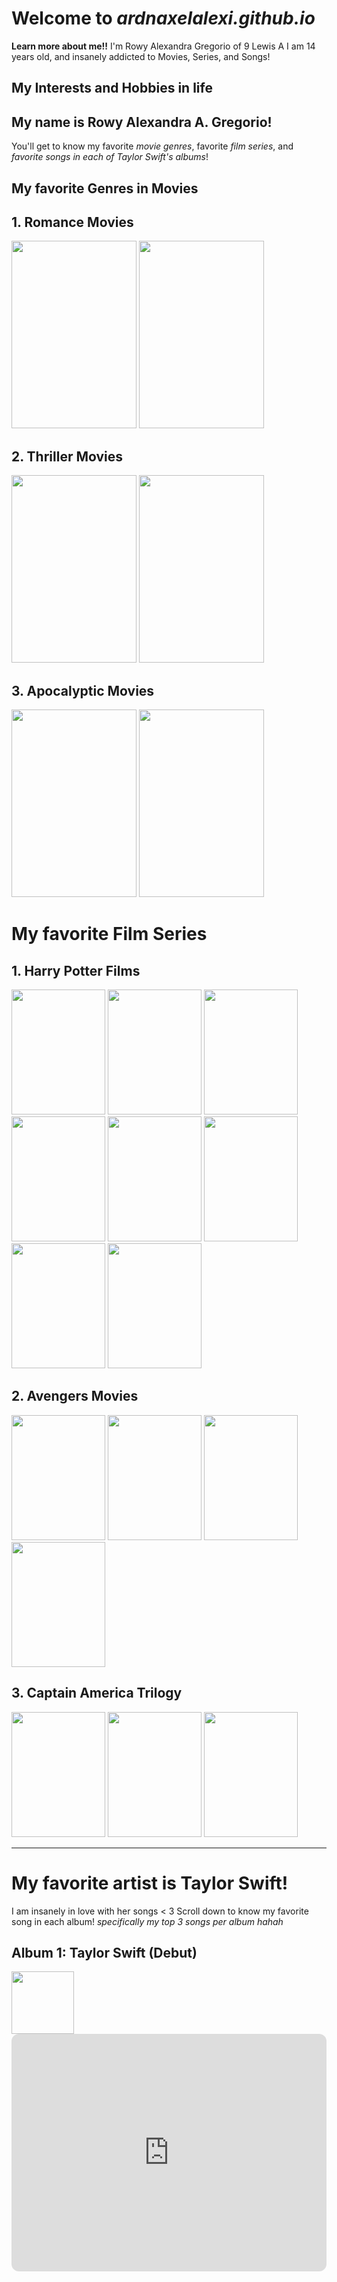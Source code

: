 # Welcome to *ardnaxelalexi.github.io*
**Learn more about me!!**
I'm Rowy Alexandra Gregorio of 9 Lewis A
I am 14 years old, and insanely addicted to Movies, Series, and Songs! 
## My Interests and Hobbies in life
## My name is Rowy Alexandra A. Gregorio!
 You'll get to know my favorite *movie genres*, favorite *film series*, and *favorite songs in each of Taylor Swift's albums*!
## **My favorite Genres in Movies**
## 1. Romance Movies
<img src="https://encrypted-tbn0.gstatic.com/images?q=tbn:ANd9GcT4e8rHz7jOYvA16oozDlfsnoJ_xmU_dnQnnXLTAsRjqZ_fsIKY" height=300 width=200>   <img src="https://m.media-amazon.com/images/M/MV5BNjQ0Mzk0OTE5MF5BMl5BanBnXkFtZTgwNDkyOTI0NTM@._V1_.jpg" height=300 width=200> 
## 2. Thriller Movies
<img src="https://encrypted-tbn0.gstatic.com/images?q=tbn:ANd9GcQKzhAiUDi45xBViaOd65U5VDgx2QDCEyHCJ43Wk3D1lTrGWdB2" height=300 width=200> <img src="https://upload.wikimedia.org/wikipedia/en/b/bc/The_Next_Three_Days_Poster.jpg" height=300 width=200>
## 3. Apocalyptic Movies
<img src="https://encrypted-tbn0.gstatic.com/images?q=tbn:ANd9GcSI-yW6ynBUOtJweDniqSZIeds2kXGED_zyfM1ej5R02ZYSjusn" height=300 width=200> <img src="https://encrypted-tbn2.gstatic.com/images?q=tbn:ANd9GcSwRJPhw03lFZboKq6GVRhV9rDeGisa30BM3k5CWQbEH5959wBP" height=300 width=200> 
# **My favorite Film Series**
## 1. Harry Potter Films
<img src="https://encrypted-tbn0.gstatic.com/images?q=tbn:ANd9GcSxlN5yVLJnpmTyOp33mZ7PRtTs9KqiKmq2pOczXX0Qu_E4SrTY" height=200 width=150> <img src="https://encrypted-tbn2.gstatic.com/images?q=tbn:ANd9GcTpkgj31iRGBdS2yBDvl4-nWmbF7Sc4Z4uFRoP_YZVG7T4GIrLx" height=200 width=150> <img src="https://encrypted-tbn0.gstatic.com/images?q=tbn:ANd9GcRoVE7MY1WkgVRt7XrpAO2yqeL61jKIlYik55ItE52CPmAC_M-c" height=200 width=150>  <img src="https://encrypted-tbn3.gstatic.com/images?q=tbn:ANd9GcSpyPxfXJB-bokcJy1aeK8C32dtl0rkhpxntY4SnP26gKRKISOk" height=200 width=150> <img src="https://encrypted-tbn2.gstatic.com/images?q=tbn:ANd9GcTGGk9fT6nQdRi-MwCIC-Pq89heCBopZzKYz3BRZCN-9OqRjHk3" height=200 width=150>  <img src="https://encrypted-tbn3.gstatic.com/images?q=tbn:ANd9GcT8rEXSQzO-tAmBOUa8d6mEmVIzjfs9yVk395oWKJIiPqEz3r_d" height=200 width=150> <img src="https://encrypted-tbn3.gstatic.com/images?q=tbn:ANd9GcTiIfZgl_jB63P1PCk-c3zNoQTIzGoiTogKpytW0PwWfm2nrk95" height=200 width=150> <img src="https://encrypted-tbn1.gstatic.com/images?q=tbn:ANd9GcQIWrOg-a2bZdIyrzPpDUTfRId8RXz6duWzI3_Ua_Vt-Q9eTA0e" height=200 width=150>
## 2. Avengers Movies
<img src="https://encrypted-tbn1.gstatic.com/images?q=tbn:ANd9GcTp0qlAoWcOOswIkL_qpjYzJqCCDmWXiBzCXiqbE43Obo8c0Z-s" height=200 width=150> <img src="https://encrypted-tbn1.gstatic.com/images?q=tbn:ANd9GcQi47wPdVg6Baq-Oca1DAw--M5RrbJMroeNbCsiLcb29vPQpm9l" height=200 width=150> <img src="https://encrypted-tbn2.gstatic.com/images?q=tbn:ANd9GcQZ1tJvdoKV1vgMM-XyYxpIqBIT5-SSSUOMKCw0oYhIRMi915xa" height=200 width=150> <img src="https://encrypted-tbn2.gstatic.com/images?q=tbn:ANd9GcQA_-tL18_rj9zEcjN6n41NEaJm-kRNF9UeOtvksZ4z_OW6jRA9" height=200 width=150> 
## 3. Captain America Trilogy
<img src="https://encrypted-tbn0.gstatic.com/images?q=tbn:ANd9GcS5JjVy9EAxJL545dXUDVrjvRb7KN9ip6Mbx5PG74L3Xobl5BoG" height=200 width=150> <img src="https://encrypted-tbn3.gstatic.com/images?q=tbn:ANd9GcRjtj6Pi8ihy3fam85Khujh6a9_XMTxJj1g2xAkKFMYIwcZ8Vm2" height=200 width=150> <img src="https://encrypted-tbn0.gstatic.com/images?q=tbn:ANd9GcQ5ROVAkdepao3CzA2aDNYftzE9f0MQrq6Yp54Kf-ZBG13i1bSw" height=200 width=150> 

---------------------------------------------------------------------------------------------------------------------------------------------------------------------

# My favorite artist is Taylor Swift!
I am insanely in love with her songs < 3
Scroll down to know my favorite song in each album! 
*specifically my top 3 songs per album hahah*
## Album 1: Taylor Swift (Debut) 
<img src="https://www.udiscovermusic.com/wp-content/uploads/2018/09/Taylor-Swift-debut-album-cover-web-optimised-820.jpg" height=100 width=100> <iframe style="border-radius:12px" src="https://open.spotify.com/embed/album/5eyZZoQEFQWRHkV2xgAeBw?utm_source=generator" width="100%" height="380" frameBorder="0" allowfullscreen="" allow="autoplay; clipboard-write; encrypted-media; fullscreen; picture-in-picture" loading="lazy"></iframe>
